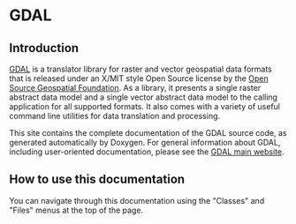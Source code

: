 GDAL
====

Introduction
----

[GDAL](https://gdal.org) is a translator library for raster and
vector geospatial data formats that is released under an X/MIT style Open
Source license by the
[Open Source Geospatial Foundation](http://www.osgeo.org/).  As a library, it
presents a single raster abstract data model and a single vector abstract data
model to the calling application for all supported formats.  It also comes with
a variety of useful command line utilities for data translation and processing.

This site contains the complete documentation of the GDAL source code, as
generated automatically by Doxygen.  For general information about GDAL,
including user-oriented documentation, please see the
[GDAL main website](https://gdal.org).

How to use this documentation
---

You can navigate through this documentation using the "Classes" and "Files"
menus at the top of the page.
